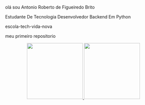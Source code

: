  olá sou Antonio Roberto de Figueiredo Brito
 
 Estudante De Tecnologia Desenvolvedor Backend Em Python
 
escola-tech-vida-nova
  


meu primeiro repositorio
<div align="center">
  <a href="https://github.com/robertobrito12
">
  <img height="180em" src="https://github-readme-stats.vercel.app/api?username=robertobrito12&show_icons=true&theme=dracula&include_all_commits=true&count_private=true"/>
  <img height="180em" src="https://github-readme-stats.vercel.app/api/top-langs/?username=robertobrito12&layout=compact&langs_count=7&theme=dracula"/>
</div>



  

